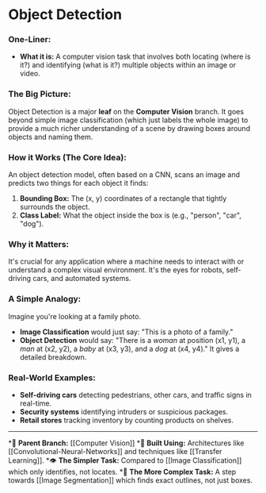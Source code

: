 # Object Detection

### One-Liner:
*   **What it is:** A computer vision task that involves both locating (where is it?) and identifying (what is it?) multiple objects within an image or video.

### The Big Picture:
Object Detection is a major **leaf** on the **Computer Vision** branch. It goes beyond simple image classification (which just labels the whole image) to provide a much richer understanding of a scene by drawing boxes around objects and naming them.

### How it Works (The Core Idea):
An object detection model, often based on a CNN, scans an image and predicts two things for each object it finds:
1.  **Bounding Box:** The (x, y) coordinates of a rectangle that tightly surrounds the object.
2.  **Class Label:** What the object inside the box is (e.g., "person", "car", "dog").

### Why it Matters:
It's crucial for any application where a machine needs to interact with or understand a complex visual environment. It's the eyes for robots, self-driving cars, and automated systems.

### A Simple Analogy:
Imagine you're looking at a family photo.
*   **Image Classification** would just say: "This is a photo of a family."
*   **Object Detection** would say: "There is a *woman* at position (x1, y1), a *man* at (x2, y2), a *baby* at (x3, y3), and a *dog* at (x4, y4)." It gives a detailed breakdown.

### Real-World Examples:
*   **Self-driving cars** detecting pedestrians, other cars, and traffic signs in real-time.
*   **Security systems** identifying intruders or suspicious packages.
*   **Retail stores** tracking inventory by counting products on shelves.

---
*🌳 **Parent Branch:** [[Computer Vision]]
*🔧 **Built Using:** Architectures like [[Convolutional-Neural-Networks]] and techniques like [[Transfer Learning]].
*👁️ **The Simpler Task:** Compared to [[Image Classification]] which only identifies, not locates.
*🧠 **The More Complex Task:** A step towards [[Image Segmentation]] which finds exact outlines, not just boxes.
